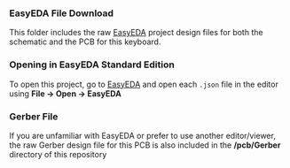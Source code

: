 ### EasyEDA File Download
This folder includes the raw [EasyEDA](https://easyeda.com/editor) project design files for both the schematic and the PCB for this keyboard.
### Opening in EasyEDA Standard Edition
To open this project, go to [EasyEDA](https://easyeda.com/editor) and open each `.json` file in the editor using **File -> Open -> EasyEDA**
### Gerber File
If you are unfamiliar with EasyEDA or prefer to use another editor/viewer, the raw Gerber design file for this PCB is also included in the **/pcb/Gerber** directory of this repository